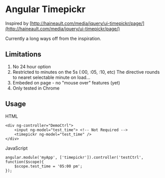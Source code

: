 # Angular Timepickr

Inspired by [http://haineault.com/media/jquery/ui-timepickr/page/](http://haineault.com/media/jquery/ui-timepickr/page/)

Currently a long ways off from the inspiration.

## Limitations 

1.  No 24 hour option
2.  Restricted to minutes on the 5s (:00, :05, :10, etc)  The directive rounds to nearet selectable minute on load...
3.  Embeded on page - no "mouse over" features (yet)
4.  Only tested in Chrome

## Usage

HTML
```
<div ng-controller="DemoCtrl"> 
	<input ng-model="test_time"> <!-- Not Required --> 
	<timepickr ng-model="test_time" /> 
</div>
```

JavaScript
```
angular.module('myApp', ['timepickr']).controller('testCtrl', function($scope){
	$scope.test_time = '05:00 pm';
});
```

